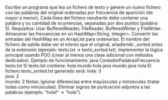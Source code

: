 Escribe un programa que lea un fichero de texto y genere un nuevo fichero con las palabras del original ordenadas por frecuencia de aparición (de mayor a menor). Cada línea del fichero resultante debe contener una palabra y su cantidad de ocurrencias, separadas por dos puntos (palabra: 5).
Requisitos:
Usar BufferedReader, FileReader, BufferedWriter y FileWriter.
Almacenar las frecuencias en un HashMap<String, Integer>.
Convertir las entradas del HashMap en un ArrayList para ordenarlas.
El nombre del fichero de salida debe ser el mismo que el original, añadiendo _sorted antes de la extensión (ejemplo: texto.txt → texto_sorted.txt).
Implementar la lógica principal usando POO (crear al menos una clase adicional con métodos dedicados).
Ejemplo de funcionamiento:
java ContadorPalabrasFrecuencia texto.txt
Si texto.txt contiene:
hola mundo hola java mundo java hola
El fichero texto_sorted.txt generado será:
hola: 3  
java: 2  
mundo: 2 
Notas:
Ignorar diferencias entre mayúsculas y minúsculas (tratar todas como minúsculas).
Eliminar signos de puntuación adjuntos a las palabras (ejemplo: "hola!" → "hola").
